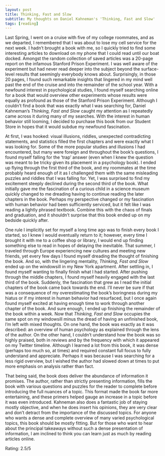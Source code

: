 ```yaml
---
layout: post
title: Thinking, Fast and Slow
subtitle: My thoughts on Daniel Kahneman's 'Thinking, Fast and Slow'
tags: [reading]
---
```

Last Spring, I went on a cruise with five of my college roommates, and as we departed, I remembered that I was about to lose my cell service for the next week. I hadn’t brought a book with me, so I quickly tried to find some interesting articles to download on my phone that I could read until our boat docked. Amongst the random collection of saved articles was a 20-page report on the infamous Stanford Prison Experiment. I was well aware of the experiment but had never read deeper into the subject beyond the surface-level results that seemingly everybody knows about. Surprisingly, in those 20 pages, I found such remarkable insights that lingered in my mind well past the end of the cruise and into the remainder of the school year. With a newfound interest in psychological studies, I found myself searching online for a book that would overview other experiments whose results were equally as profound as those of the Stanford Prison Experiment. Although I couldn’t find a book that was exactly what I was searching for, Daniel Kahneman’s *Thinking, Fast and Slow* caught my attention as I repeatedly came across it during many of my searches. With the interest in human behavior still looming, I decided to purchase this book from our Student Store in hopes that it would subdue my newfound fascination. 

At first, I was hooked: visual illusions, riddles, unexpected contradicting statements, and statistics filled the first chapters and were exactly what I was looking for. Some of the more popular studies and illusions I had encountered, but many were foreign and throughout the book’s questions, I found myself falling for the ‘trap’ answer (even when I knew the question was meant to be tricky given its placement in a psychology book). I ended up flying through the first third of the book, and my roommates at the time probably heard enough of it as I challenged them with the same misleading puzzles and riddles that I was falling for. Yet, I was surprised to find my excitement steeply declined during the second third of the book. What initially gave me the fascination of a curious child in a science museum quickly changed to me dreading having to continue reading the later chapters in the book. Perhaps my perspective changed or my fascination with human behavior had been sufficiently serviced, but it felt like I was reading a lightly phrased textbook. Combine this with the chaos of finals and graduation, and it shouldn’t surprise that this book ended up on my bedside quickly after. 

One rule I implicitly set for myself a long time ago was to finish every book I started, so I knew I would eventually return to it; however, every time I brought it with me to a coffee shop or library, I would end up finding something else to read in hopes of delaying the inevitable. That summer, I traveled through Europe experiencing new cultures and meeting new friends, yet every few days I found myself dreading the thought of finishing the book. And so, with the lingering mentality, *Thinking, Fast and Slow* ended up on the windowsill in my New York apartment. After settling in, I found myself wanting to finally finish what I had started. After pushing through the middle chapters, I found myself heavily engaged with the last third of the book. Suddenly, the fascination that grew as I read the initial chapters of the book came back towards the end. I’ll never be sure if that was a consequence of my overestimating the book’s boringness during my hiatus or if my interest in human behavior had resurfaced, but I once again found myself excited at having enough time to work through another chapter of the book. And sure enough, I ended up finishing the remainder of the book within a week.
Now that *Thinking, Fast and Slow* occupies the same spot on my windowsill minus the dread of having an unfinished book, I’m left with mixed thoughts. On one hand, the book was exactly as it was described: an overview of human psychology as explained through the lens of the author. On the other hand, I couldn’t understand how the book was so highly praised, both in reviews and by the frequency with which it appeared on my Twitter timeline. Although I learned a lot from this book, it was dense (perhaps too much so, at times) and required constant full focus to fully understand and appreciate. Perhaps it was because I was searching for a less rigid overview, but I wished the author had slowed down at times to put more emphasis on analysis rather than fact. 

That being said, the book does deliver the abundance of information it promises. The author, rather than strictly presenting information, fills the book with various questions and puzzles for the reader to complete before introducing the full nuances of a topic. This format made the book far more entertaining, and these primers helped gauge an increase in a topic before it was even introduced. Kahneman also does a fantastic job of staying mostly objective, and when he does insert his opinions, they are very clear and don’t detract from the importance of the discussed topics. For anyone who wants a dense and complete overview of many varied psychological topics, this book should be mostly fitting. But for those who want to hear about the principal takeaways without such a dense presentation of information, I am inclined to think you can learn just as much by reading articles online.

Rating: 2.5/5

